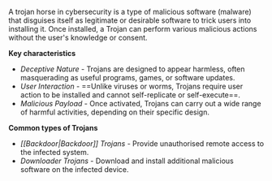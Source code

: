A trojan horse in cybersecurity is a type of malicious software (malware) that disguises itself as legitimate or desirable software to trick users into installing it. Once installed, a Trojan can perform various malicious actions without the user's knowledge or consent. 

**Key characteristics**
- *Deceptive Nature* - Trojans are designed to appear harmless, often masquerading as useful programs, games, or software updates.
- *User Interaction* - ==Unlike viruses or worms, Trojans require user action to be installed and cannot self-replicate or self-execute==.
- *Malicious Payload* - Once activated, Trojans can carry out a wide range of harmful activities, depending on their specific design.

**Common types of Trojans**
- *[[Backdoor|Backdoor]] Trojans* - Provide unauthorised remote access to the infected system.
- *Downloader Trojans* - Download and install additional malicious software on the infected device.